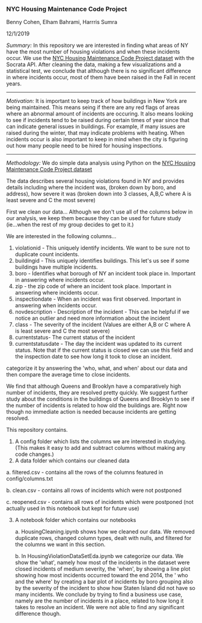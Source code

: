 ### NYC Housing Maintenance Code Project

Benny Cohen, Elham Bahrami, Harrris Sumra

12/1/2019

<em>Summary:</em> In this repository we are interested in finding what areas of NY have the most number of housing violations
and when these incidents occur. We use the <a href="url">NYC Housing Maintenance Code Project dataset</a> with 
the Socrata API. After cleaning the data, making a few visualizations and a statistical test, we conclude 
that although there is no significant difference in where incidents occur, most of them have been raised in the Fall 
in recent years. 

<hr>
<em>Motivation:</em> It is important to keep track of how buildings in New York are being maintained. This means seing
if there are any red flags of areas where an abnormal amount of incidents are occuring.
It also means looking to see if incidents tend to be raised during certain times of year since that can indicate general 
issues in buildings. For example, if many issues are raised during the winter, that may indicate problems with heating.
When incidents occur is also important to keep in mind when the city is figuring out how many people need to be hired
for housing inspections.

<hr>
<em>Methodology:</em>
We do simple data analysis using Python on the <a href="url">NYC Housing Maintenance Code Project dataset</a>

The data describes several housing violations found in NY and provides details including where the incident was,
(broken down by boro, and address), how severe it was (broken down into 3 classes, A,B,C where A is least severe 
and C the most severe)

First we clean our data... Although we don't use all of the columns below in our analysis, we keep them because they can be
used for future study (ie...when the rest of my group decides to get to it.)

We are interested in the following columns...

1. violationid - This uniquely identify incidents. We want to be sure not to duplicate count incidents. 
2. buildingid - This uniquely identifies buildings. This let's us see if some buildings have multiple incidents.
3. boro - Identifies what borough of NY an incident took place in. Important in answering where incidents occur. 
4. zip - the zip code of where an incident took place. Important in answering where incidents occur. 
5. inspectiondate - When an incident was first observed. Important in answering when incidents occur.
6. novdescription - Description of the incident - This can be helpful if we notice an outlier and
need more information about the incident
7. class - The severity of the incident (Values are either A,B or C where A is least severe and C the most severe)
8. currentstatus- The current status of the incident
9. currentstatusdate - The day the incident was updated to its current status. Note that if the current status is closed
we can use this field and the inspection date to see how long it took to close an incident. 

 categorize it by answering the 'who, what, and when' about our data and then compare the average time to close incidents. 

We find that although Queens and Brooklyn have a comparatively high number of incidents, they are resolved pretty quickly. We suggest further study about the conditions in the buildings of Queens and Brooklyn to see if the number of incidents is related to how old the buildings are. Right now though no immediate action is needed because incidents are getting resolved. 

This repository contains. 

1. A config folder which lists the columns we are interested in studying. 
(This makes it easy to add and subtract columns without making any code changes.)
2. A data folder which contains our cleaned data
  
  a. filtered.csv - contains all the rows of the columns featured in config/columns.txt
  
  b. clean.csv - contains all rows of incidents which were not postponed

  c. reopened.csv - contains all rows of incidents which were postponed (not actually used in this notebook but kept for future use)

3. A notebook folder which contains our notebooks

   a. HousingCleaning.ipynb shows how we cleaned our data. We removed duplicate rows, changed column types, dealt with nulls, and filtered for the columns we want in this section.

   b. In HousingViolationDataSetEda.ipynb we categorize our data. We show the 'what', namely how most of the incidents in the dataset were closed incidents of medium severity, the 'when', by showing a line plot showing how most incidents occurred toward the end 2014, the ' who and the where' by creating a bar plot of incidents by boro grouping also by the severity of the incident to show how Staten Island did not have so many incidents. We conclude by trying to find a business use case, namely are the number of incidents in a place, related to how long it takes to resolve an incident. We were not able to find any significant difference though. 
 

